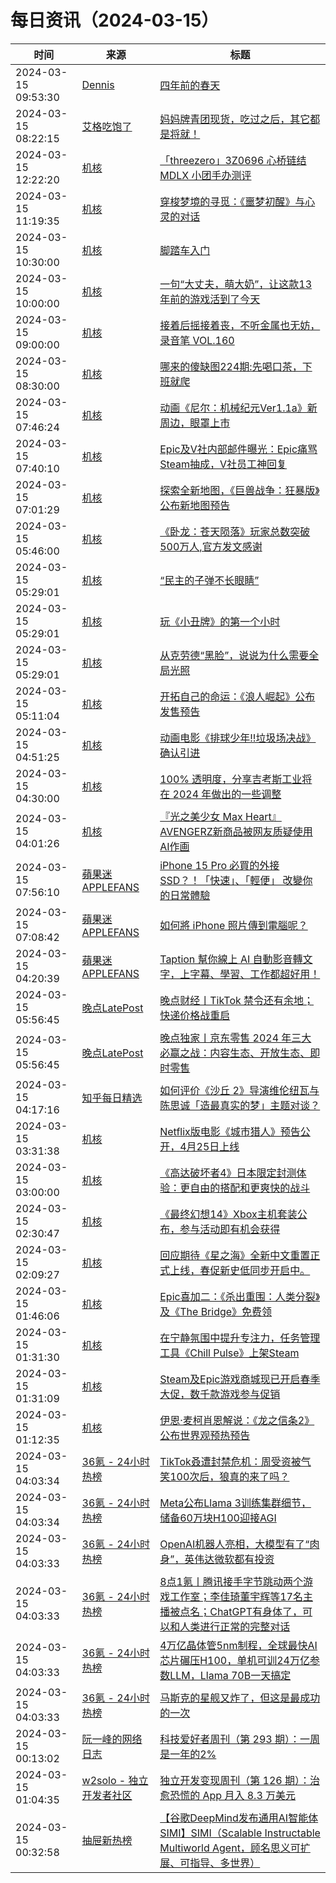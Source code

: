 ﻿# 每日资讯（2024-03-15）

|时间|来源|标题|
|---|---|---|
|2024-03-15 09:53:30|[Dennis](https://www.domon.cn/rss/)|[四年前的春天](https://www.domon.cn/si-nian-qian-de-chun-tian/)|
|2024-03-15 08:22:15|[艾格吃饱了](https://feedpress.me/wx-aigechibaole)|[妈妈牌青团现货，吃过之后，其它都是将就！](http://mp.weixin.qq.com/s?__biz=MjM5NTYxODQyMA%3D%3D&mid=2653450566&idx=1&sn=abfb070620d734794f49ed0ab133569b)|
|2024-03-15 12:22:20|[机核](https://www.gcores.com/rss)|[「threezero」3Z0696 心桥链结 MDLX 小团手办测评](https://www.gcores.com/articles/178987)|
|2024-03-15 11:19:35|[机核](https://www.gcores.com/rss)|[穿梭梦境的寻觅：《噩梦初醒》与心灵的对话](https://www.gcores.com/articles/178984)|
|2024-03-15 10:30:00|[机核](https://www.gcores.com/rss)|[脚踏车入门](https://www.gcores.com/videos/178926)|
|2024-03-15 10:00:00|[机核](https://www.gcores.com/rss)|[一句“大丈夫，萌大奶”，让这款13年前的游戏活到了今天](https://www.gcores.com/videos/178971)|
|2024-03-15 09:00:00|[机核](https://www.gcores.com/rss)|[接着后摇接着丧，不听金属也无妨，录音笔 VOL.160](https://www.gcores.com/radios/178965)|
|2024-03-15 08:30:00|[机核](https://www.gcores.com/rss)|[哪来的傻缺图224期:先喝口茶，下班就爬](https://www.gcores.com/articles/175888)|
|2024-03-15 07:46:24|[机核](https://www.gcores.com/rss)|[动画《尼尔：机械纪元Ver1.1a》新周边，眼罩上市](https://www.gcores.com/articles/178969)|
|2024-03-15 07:40:10|[机核](https://www.gcores.com/rss)|[Epic及V社内部邮件曝光：Epic痛骂Steam抽成，V社员工神回复](https://www.gcores.com/articles/178968)|
|2024-03-15 07:01:29|[机核](https://www.gcores.com/rss)|[探索全新地图，《巨兽战争：狂暴版》公布新地图预告](https://www.gcores.com/videos/178967)|
|2024-03-15 05:46:00|[机核](https://www.gcores.com/rss)|[《卧龙：苍天陨落》玩家总数突破500万人,官方发文感谢](https://www.gcores.com/articles/178947)|
|2024-03-15 05:29:01|[机核](https://www.gcores.com/rss)|[“民主的子弹不长眼睛”](https://www.gcores.com/articles/178954)|
|2024-03-15 05:29:01|[机核](https://www.gcores.com/rss)|[玩《小丑牌》的第一个小时](https://www.gcores.com/articles/178925)|
|2024-03-15 05:29:01|[机核](https://www.gcores.com/rss)|[从克劳德“黑脸”，说说为什么需要全局光照](https://www.gcores.com/articles/178859)|
|2024-03-15 05:11:04|[机核](https://www.gcores.com/rss)|[开拓自己的命运：《浪人崛起》公布发售预告](https://www.gcores.com/articles/178964)|
|2024-03-15 04:51:25|[机核](https://www.gcores.com/rss)|[动画电影《排球少年!!垃圾场决战》确认引进](https://www.gcores.com/articles/178963)|
|2024-03-15 04:30:00|[机核](https://www.gcores.com/rss)|[100% 透明度，分享吉考斯工业将在 2024 年做出的一些调整](https://www.gcores.com/articles/178861)|
|2024-03-15 04:01:26|[机核](https://www.gcores.com/rss)|[『光之美少女 Max Heart』AVENGERZ新商品被网友质疑使用AI作画](https://www.gcores.com/articles/178960)|
|2024-03-15 07:56:10|[蘋果迷 APPLEFANS](https://applefans.today/feed/)|[iPhone 15 Pro 必買的外接 SSD？！「快速」、「輕便」 改變你的日常體驗](https://applefans.today/2024-03-adata-sd810-ssd-reviews/)|
|2024-03-15 07:08:42|[蘋果迷 APPLEFANS](https://applefans.today/feed/)|[如何將 iPhone 照片傳到電腦呢？](https://applefans.today/2024-how-to-import-to-your-computer/)|
|2024-03-15 04:20:39|[蘋果迷 APPLEFANS](https://applefans.today/feed/)|[Taption 幫你線上 AI 自動影音轉文字，上字幕、學習、工作都超好用！](https://applefans.today/2024-03-taption-subtitile-edit/)|
|2024-03-15 05:56:45|[晚点LatePost](https://feedpress.me/wx-postlate)|[晚点财经丨TikTok 禁令还有余地；快递价格战重启](http://mp.weixin.qq.com/s?__biz=MzU3Mjk1OTQ0Ng%3D%3D&mid=2247513583&idx=2&sn=9fa1dcd71fc0ac15970663bc80b2611f)|
|2024-03-15 05:56:45|[晚点LatePost](https://feedpress.me/wx-postlate)|[晚点独家丨京东零售 2024 年三大必赢之战：内容生态、开放生态、即时零售](http://mp.weixin.qq.com/s?__biz=MzU3Mjk1OTQ0Ng%3D%3D&mid=2247513583&idx=1&sn=2307eed82910cdf52fd20f3fae5761b0)|
|2024-03-15 04:17:16|[知乎每日精选](https://www.zhihu.com/rss)|[如何评价《沙丘 2》导演维伦纽瓦与陈思诚「造最真实的梦」主题对谈？](http://www.zhihu.com/question/648513817/answer/3430586920?utm_campaign=rss&utm_medium=rss&utm_source=rss&utm_content=title)|
|2024-03-15 03:31:38|[机核](https://www.gcores.com/rss)|[Netflix版电影《城市猎人》预告公开，4月25日上线](https://www.gcores.com/articles/178958)|
|2024-03-15 03:00:00|[机核](https://www.gcores.com/rss)|[《高达破坏者4》日本限定封测体验：更自由的搭配和更爽快的战斗](https://www.gcores.com/articles/178940)|
|2024-03-15 02:30:47|[机核](https://www.gcores.com/rss)|[《最终幻想14》Xbox主机套装公布，参与活动即有机会获得](https://www.gcores.com/articles/178948)|
|2024-03-15 02:09:27|[机核](https://www.gcores.com/rss)|[回应期待《星之海》全新中文重置正式上线，春促新史低同步开启中。](https://www.gcores.com/articles/178946)|
|2024-03-15 01:46:06|[机核](https://www.gcores.com/rss)|[Epic喜加二：《杀出重围：人类分裂》及《The Bridge》免费领](https://www.gcores.com/articles/178945)|
|2024-03-15 01:31:30|[机核](https://www.gcores.com/rss)|[在宁静氛围中提升专注力，任务管理工具《Chill Pulse》上架Steam](https://www.gcores.com/articles/178944)|
|2024-03-15 01:31:09|[机核](https://www.gcores.com/rss)|[Steam及Epic游戏商城现已开启春季大促，数千款游戏参与促销](https://www.gcores.com/articles/178943)|
|2024-03-15 01:12:35|[机核](https://www.gcores.com/rss)|[伊恩·麦柯肖恩解说：《龙之信条2》公布世界观预热预告](https://www.gcores.com/articles/178942)|
|2024-03-15 04:03:34|[36氪 - 24小时热榜](https://rss.mifaw.com/articles/5c8bb11a3c41f61efd36683e/5c91d2e23882afa09dff4901)|[TikTok叒遭封禁危机：周受资被气笑100次后，狼真的来了吗？](https://36kr.com/p/2690048866135426)|
|2024-03-15 04:03:34|[36氪 - 24小时热榜](https://rss.mifaw.com/articles/5c8bb11a3c41f61efd36683e/5c91d2e23882afa09dff4901)|[Meta公布Llama 3训练集群细节，储备60万块H100迎接AGI](https://36kr.com/p/2689307678240384)|
|2024-03-15 04:03:33|[36氪 - 24小时热榜](https://rss.mifaw.com/articles/5c8bb11a3c41f61efd36683e/5c91d2e23882afa09dff4901)|[OpenAI机器人亮相，大模型有了“肉身”，英伟达微软都有投资](https://36kr.com/p/2689187105746307)|
|2024-03-15 04:03:33|[36氪 - 24小时热榜](https://rss.mifaw.com/articles/5c8bb11a3c41f61efd36683e/5c91d2e23882afa09dff4901)|[8点1氪丨腾讯接手字节跳动两个游戏工作室；李佳琦董宇辉等17名主播被点名；ChatGPT有身体了，可以和人类进行正常的完整对话](https://36kr.com/p/2690070390959493)|
|2024-03-15 04:03:33|[36氪 - 24小时热榜](https://rss.mifaw.com/articles/5c8bb11a3c41f61efd36683e/5c91d2e23882afa09dff4901)|[4万亿晶体管5nm制程，全球最快AI芯片碾压H100，单机可训24万亿参数LLM，Llama 70B一天搞定](https://36kr.com/p/2689307871915400)|
|2024-03-15 04:03:33|[36氪 - 24小时热榜](https://rss.mifaw.com/articles/5c8bb11a3c41f61efd36683e/5c91d2e23882afa09dff4901)|[马斯克的星舰又炸了，但这是最成功的一次](https://36kr.com/p/2689606492761733)|
|2024-03-15 00:13:02|[阮一峰的网络日志](https://www.ruanyifeng.com/blog/atom.xml)|[科技爱好者周刊（第 293 期）：一周是一年的2%](http://www.ruanyifeng.com/blog/2024/03/weekly-issue-293.html)|
|2024-03-15 01:04:35|[w2solo - 独立开发者社区](https://w2solo.com/topics/feed)|[独立开发变现周刊（第 126 期）：治愈恐慌的 App 月入 8.3 万美元](https://w2solo.com/topics/4477)|
|2024-03-15 00:32:58|[抽屉新热榜](http://dig.chouti.com/feed.xml)|[【谷歌DeepMind发布通用AI智能体SIMI】SIMI（Scalable Instructable Multiworld Agent，顾名思义可扩展、可指导、多世界）](https://dig.chouti.com/link/41817387)|
